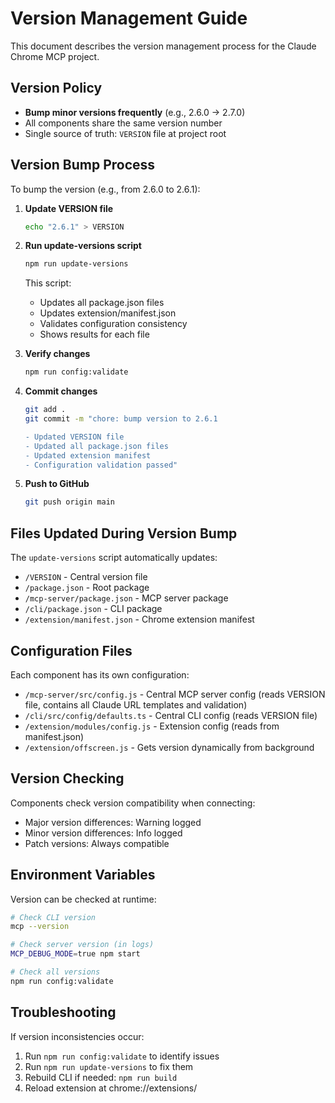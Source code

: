 # Version Management Guide

This document describes the version management process for the Claude Chrome MCP project.

## Version Policy

- **Bump minor versions frequently** (e.g., 2.6.0 → 2.7.0)
- All components share the same version number
- Single source of truth: `VERSION` file at project root

## Version Bump Process

To bump the version (e.g., from 2.6.0 to 2.6.1):

1. **Update VERSION file**
   ```bash
   echo "2.6.1" > VERSION
   ```

2. **Run update-versions script**
   ```bash
   npm run update-versions
   ```
   This script:
   - Updates all package.json files
   - Updates extension/manifest.json
   - Validates configuration consistency
   - Shows results for each file

3. **Verify changes**
   ```bash
   npm run config:validate
   ```

4. **Commit changes**
   ```bash
   git add .
   git commit -m "chore: bump version to 2.6.1

   - Updated VERSION file
   - Updated all package.json files
   - Updated extension manifest
   - Configuration validation passed"
   ```

5. **Push to GitHub**
   ```bash
   git push origin main
   ```

## Files Updated During Version Bump

The `update-versions` script automatically updates:
- `/VERSION` - Central version file
- `/package.json` - Root package
- `/mcp-server/package.json` - MCP server package
- `/cli/package.json` - CLI package
- `/extension/manifest.json` - Chrome extension manifest

## Configuration Files

Each component has its own configuration:
- `/mcp-server/src/config.js` - Central MCP server config (reads VERSION file, contains all Claude URL templates and validation)
- `/cli/src/config/defaults.ts` - Central CLI config (reads VERSION file)
- `/extension/modules/config.js` - Extension config (reads from manifest.json)
- `/extension/offscreen.js` - Gets version dynamically from background

## Version Checking

Components check version compatibility when connecting:
- Major version differences: Warning logged
- Minor version differences: Info logged
- Patch versions: Always compatible

## Environment Variables

Version can be checked at runtime:
```bash
# Check CLI version
mcp --version

# Check server version (in logs)
MCP_DEBUG_MODE=true npm start

# Check all versions
npm run config:validate
```

## Troubleshooting

If version inconsistencies occur:
1. Run `npm run config:validate` to identify issues
2. Run `npm run update-versions` to fix them
3. Rebuild CLI if needed: `npm run build`
4. Reload extension at chrome://extensions/
